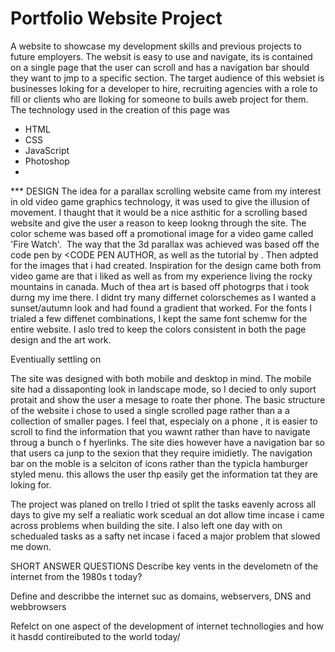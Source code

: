 # Portfolio Website Project
A website to showcase my development skills and previous projects to future employers. The websit is easy to use and navigate, its is contained on a single page that the user can scroll and has a navigation bar should they want to jmp to a specific section. 
<SITEMAP IMAGE>
<SCREEN SHOTS>
The target audience of this websiet is businesses loking for a developer to hire, recruiting agencies with a role to fill or clients who are lloking for someone to buils aweb project for them.
The technology used in the creation of this page was
- HTML
- CSS
- JavaScript
- Photoshop
- <DEPLOYMENT PLATFORM>

*** DESIGN
The idea for a parallax scrolling website came from my interest in old video game graphics technology, it was used to give the illusion of movement. I thaught that it would be a nice asthitic for a scrolling based website and give the user a reason to keep lookng through the site.
The color scheme was based off a promotional image for a video game called 'Fire Watch'. 
<IMG OF FIREWATCH PAGE>
The way that the 3d parallax was achieved was based off the code pen 
<CODEPEN LINK> by <CODE PEN AUTHOR, as well as the tutorial by <TUT AUTOHOR> <TUT LINK>. Then adpted for the images that i had created. Inspiration for the design came both from video game are that i liked as well as from my experience living the rocky mountains in canada. Much of thea art is based off photogrps that i took durng my ime there.
I didnt try many differnet colorschemes as I wanted a sunset/autumn look and had found a gradient that worked. For the fonts I trialed a few diffenet combinations, I kept the same font schemw for the entire website. I aslo tred to keep the colors consistent in both the page design and the art work.

<FONTS>
Eventiually settling on <FNOT NAMES>

The site was designed with both mobile and desktop in mind. The mobile site had a dissaponting look in landscape mode, so I decied to only suport protait and show the user a mesage to roate ther phone.
The basic structure of the website i chose to used a single scrolled page rather than a a collection of smaller pages. I feel that, especialy on a phone , it is easier to scroll to find the information that you wawnt rather than have to navigate throug a bunch o f hyerlinks. The site dies however have a navigation bar so that users ca junp to the sexion that they require imidietly. The navigation bar on the moble is a selciton of icons rather than the typicla hamburger styled menu. this allows the user thp easily get the information tat they are loking for.

The project was planed on trello
<TRELLO IMG>
I tried ot split the tasks eavenly across all days to give my self a realiatic work scedual an dot allow time incase i came across problems when building the site. I also left one day with on schedualed tasks as a safty net incase i faced a major problem that slowed me down.

SHORT ANSWER QUESTIONS
Describe key vents in the develometn of the internet from the 1980s t today?

Define and describbe the internet suc as domains, webservers, DNS and webbrowsers

Refelct on one aspect of the development of internet technollogies and how it hasdd contireibuted to the world today/

